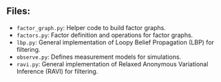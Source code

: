 ## Files:
- `factor_graph.py`: Helper code to build factor graphs.
- `factors.py`: Factor definition and operations for factor graphs.
- `lbp.py`: General implementation of Loopy Belief Propagation (LBP) for filtering.
- `observe.py`: Defines measurement models for simulations.
- `ravi.py`: General implementation of Relaxed Anonymous Variational Inference (RAVI) for filtering. 
